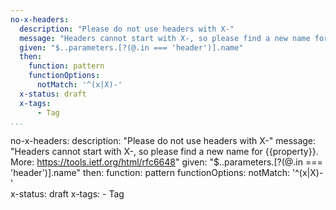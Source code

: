 ```yaml
---
no-x-headers:
  description: "Please do not use headers with X-"
  message: "Headers cannot start with X-, so please find a new name for {{property}}. More: https://tools.ietf.org/html/rfc6648"
  given: "$..parameters.[?(@.in === 'header')].name"
  then:
    function: pattern
    functionOptions:
      notMatch: '^(x|X)-'   
  x-status: draft
  x-tags:
      - Tag          
...
```

no-x-headers:
  description: "Please do not use headers with X-"
  message: "Headers cannot start with X-, so please find a new name for {{property}}. More: https://tools.ietf.org/html/rfc6648"
  given: "$..parameters.[?(@.in === 'header')].name"
  then:
    function: pattern
    functionOptions:
      notMatch: '^(x|X)-'   
  x-status: draft
  x-tags:
      - Tag            